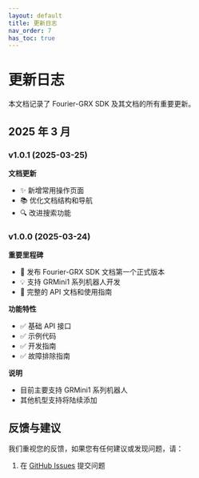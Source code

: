 ```yaml
---
layout: default
title: 更新日志
nav_order: 7
has_toc: true
---
```


# 更新日志

本文档记录了 Fourier-GRX SDK 及其文档的所有重要更新。

## 2025 年 3 月

### v1.0.1 (2025-03-25)

**文档更新**
- ✨ 新增常用操作页面
- 📚 优化文档结构和导航
- 🔍 改进搜索功能

### v1.0.0 (2025-03-24)

**重要里程碑**
- 🎉 发布 Fourier-GRX SDK 文档第一个正式版本
- 💡 支持 GRMini1 系列机器人开发
- 📖 完整的 API 文档和使用指南

**功能特性**
- ✅ 基础 API 接口
- ✅ 示例代码
- ✅ 开发指南
- ✅ 故障排除指南

**说明**
- 目前主要支持 GRMini1 系列机器人
- 其他机型支持将陆续添加

## 反馈与建议

我们重视您的反馈，如果您有任何建议或发现问题，请：

1. 在 [GitHub Issues](https://github.com/FFTAI/Wiki-GRx-Deploy/issues) 提交问题
